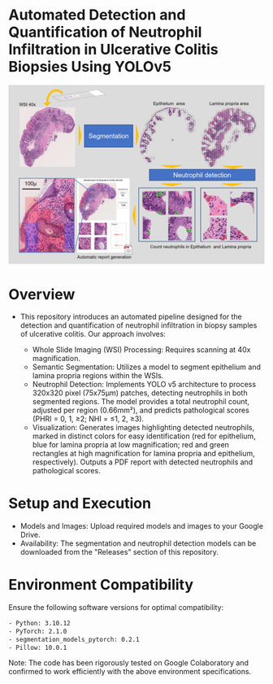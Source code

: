 # Automated Detection and Quantification of Neutrophil Infiltration in Ulcerative Colitis Biopsies Using YOLOv5

![image](https://github.com/junfrankohara/neutrophils_detection/blob/main/readme.png)


# Overview

- This repository introduces an automated pipeline designed for the detection and quantification of neutrophil infiltration in biopsy samples of ulcerative colitis. Our approach involves:

    - Whole Slide Imaging (WSI) Processing: Requires scanning at 40x magnification.
    - Semantic Segmentation: Utilizes a model to segment epithelium and lamina propria regions within the WSIs.
    - Neutrophil Detection: Implements YOLO v5 architecture to process 320x320 pixel (75x75μm) patches, detecting neutrophils in both segmented regions. The model provides a total neutrophil count, adjusted per region (0.66mm²), and predicts pathological scores (PHRI = 0, 1, ≥2; NHI = ≤1, 2, ≥3).
    - Visualization: Generates images highlighting detected neutrophils, marked in distinct colors for easy identification (red for epithelium, blue for lamina propria at low magnification; red and green rectangles at high magnification for lamina propria and epithelium, respectively). Outputs a PDF report with detected neutrophils and pathological scores.

# Setup and Execution

- Models and Images: Upload required models and images to your Google Drive.
- Availability: The segmentation and neutrophil detection models can be downloaded from the "Releases" section of this repository.

# Environment Compatibility

Ensure the following software versions for optimal compatibility:

    - Python: 3.10.12
    - PyTorch: 2.1.0
    - segmentation_models_pytorch: 0.2.1
    - Pillow: 10.0.1

Note: The code has been rigorously tested on Google Colaboratory and confirmed to work efficiently with the above environment specifications.
